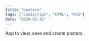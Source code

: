 ```yaml
---
title: "posters"
tags: ["Javascript", "HTML", "CSS"]
date: "2020-02-12"
---
```


App to view, save and create posters
